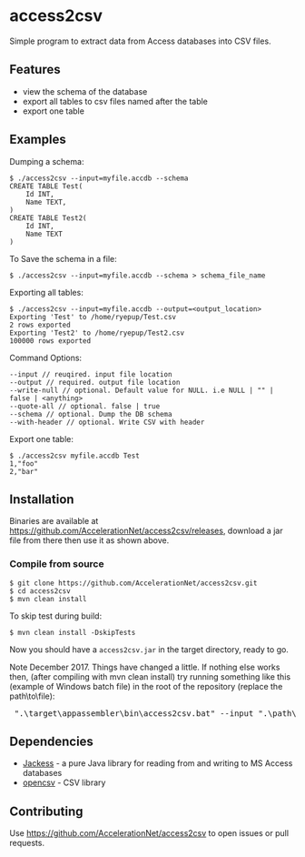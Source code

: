 # access2csv

Simple program to extract data from Access databases into CSV files.

## Features

 * view the schema of the database
 * export all tables to csv files named after the table
 * export one table

## Examples

Dumping a schema:

    $ ./access2csv --input=myfile.accdb --schema	
	CREATE TABLE Test(
		Id INT,
		Name TEXT,
	)
	CREATE TABLE Test2(
		Id INT,
		Name TEXT
	)

To Save the schema in a file:

    $ ./access2csv --input=myfile.accdb --schema > schema_file_name

Exporting all tables:

    $ ./access2csv --input=myfile.accdb --output=<output_location>
	Exporting 'Test' to /home/ryepup/Test.csv
	2 rows exported
	Exporting 'Test2' to /home/ryepup/Test2.csv
	100000 rows exported

Command Options:
   ```
   --input // reuqired. input file location
   --output // required. output file location
   --write-null // optional. Default value for NULL. i.e NULL | "" | false | <anything> 
   --quote-all // optional. false | true
   --schema // optional. Dump the DB schema
   --with-header // optional. Write CSV with header
   ```

Export one table:

    $ ./access2csv myfile.accdb Test
	1,"foo"
	2,"bar"

## Installation

Binaries are available at
https://github.com/AccelerationNet/access2csv/releases, download a jar
file from there then use it as shown above.

### Compile from source

    $ git clone https://github.com/AccelerationNet/access2csv.git
    $ cd access2csv
    $ mvn clean install

To skip test during build:

    $ mvn clean install -DskipTests

Now you should have a `access2csv.jar` in the target directory, ready to go.

Note December 2017. Things have changed a little. If nothing else works then, (after compiling with mvn clean install) try running something 
like this (example of Windows batch file) in the root of the repository (replace the path\to\file):
<pre> ".\target\appassembler\bin\access2csv.bat" --input ".\path\to\file" --output . --write-null NULL --quote-all false --schema --with-header </pre>


## Dependencies

 * [Jackess](http://jackcess.sourceforge.net/) - a pure Java library
   for reading from and writing to MS Access databases
 * [opencsv](http://opencsv.sourceforge.net/) - CSV library

## Contributing

Use https://github.com/AccelerationNet/access2csv to open issues or
pull requests.
